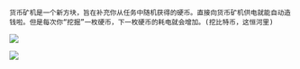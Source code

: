     货币矿机是一个新方块，旨在补充你从任务中随机获得的硬币。直接向货币矿机供电就能自动造钱啦。但是每次你“挖掘”一枚硬币，下一枚硬币的耗电就会增加。(挖比特币，这恒河里)

![](miner.png)

![](ui.png)
